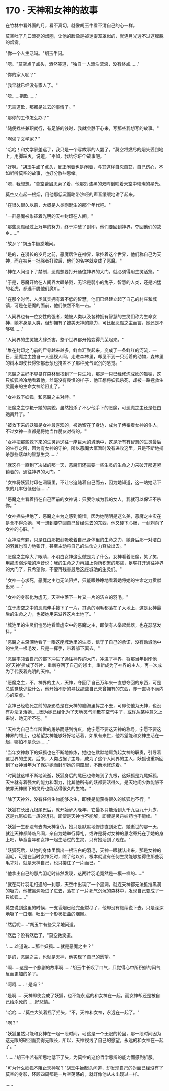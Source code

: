 <link rel="stylesheet" href="../../styles/text.css" />
<h1>170 · 天神和女神的故事</h1>

在竹林中看外面的月，看不真切，就像胡玉牛看不清自己的心一样。

莫空吐了几口漂亮的烟圈，让他的脸像是被迷雾笼罩似的，就连月光透不过这朦胧的烟雾。

"你一个人生活吗。"胡玉牛问。

"嗯。"莫空点了点头，洒然笑道，"独自一人漂泊流浪，没有终点......"

"你的家人呢？"

"我早就已经没有家人了。"

"唔......抱歉......"

"无需道歉，那都是过去的事情了。"

"那你的工作怎么办？"

"随便找些兼职就行，有足够的钱时，我就会静下心来，写那些我想写的故事。"

"啊诶？文学家？"

"哈哈！和文学家差远了，我只是一个写故事的人罢了。"莫空将燃尽的烟头丢到地上，用脚踩灭，说道，"不如，我给你讲个故事吧。"

"好啊。"胡玉牛点了点头，反正闲着也是闲着，与其这样自怨自艾，自己伤心，不如听听莫空的故事，也好分散些思绪。

"嗯，我想想。"莫空蹙眉思索了着，他那对漆黑的双眸倒映着天空中璀璨的星光。

莫空又点起一根烟，用他那低沉而略带沙哑的声音缓缓地讲了起来。

"在很久很久以前，大概是人类刚诞生的那个年代吧。"

"一群恶魔被象征着光明的天神封印在人间。"

"那些恶魔经过上万年的努力，终于冲破了封印，他们要回到神界，夺回他们的故乡......"

"故乡？"胡玉牛疑惑地问。

"是的，在漫长的岁月之前，恶魔居住在神界，掌控着这个世界，他们称自己为天神，而在被另一批强者打败后，他们的名字就变成了恶魔。"

"神在人间设下了禁制，恶魔想要打开通往神界的大门，就必须得用生灵活祭。"

"于是，恶魔开始在人间界大肆杀戮，无论是弱小的兔子，智慧的人类，还是凶猛的老虎，都逃不脱他们魔爪。"

"在那个时代，人类其实拥有着不低的智慧，他们已经建立起了自己的村庄和城镇，可是在恶魔的面前，他们依然不堪一击。"

"人间界也有一位女性的强者，她被人类以及各种拥有智慧的生灵们称为生命女神，她本身是人类，但却拥有了媲美天神的能力，可比起恶魔之主而言，她还是不够强......"

"人间界的生灵被大肆杀害，整个世界都开始变得荒芜起来。"

"堆在封印之门前的尸骨越来越多，鲜血汇聚起来，变成了一条鲜红的河流，一日，恶魔之主独自一人巡视人间，走进森林里，却见不到一只活着的动物，森林里的树木即使长得郁郁葱葱也掩盖不了那种死气沉沉的感觉。"

"恶魔之主好不容易在森林里找到了一只生物，那是一只已经修炼成妖的狐狸，这只妖狐冷冷地看着他，丝毫没有畏惧的样子，他正想将妖狐杀死，却被一路拯救生灵而来的生命女神给阻止了。"

"女神救下妖狐，和恶魔之主对峙。"

"恶魔之主惊艳于她的美貌，虽然她杀了不少他手下的恶魔，可恶魔之主还是任由她离开了。"

"被救下来的妖狐是女神最喜欢的，被她留在了身边，成为了侍奉着女神的仆人，不过女神一直都是将她当作朋友对待的。"

"女神把那些救下来的生灵运送往一座巨大的城池中，这是所有有智慧的生灵最后的生存之所，因为有女神的守护，所以恶魔大军暂时没有进攻这里，只是不断地捕杀那些落单的智慧生灵......"

"就这样一直到了决战的那一天，恶魔们还需要一些生灵的生命之力来破开那道紧锁着的，通往神界的大门。"

"女神将妖狐封印在洞窟里，不让它追随着自己而去，因为她知道，这一站她活下来的几率很低很低......"

"恶魔之主看着挡在自己面前的女神说：只要你成为我的女人，我就可以保证不杀你。"

"女神摇头拒绝了，恶魔之主为之感到惋惜，因为她明明是这么美，恶魔之主实在是舍不得杀她，可一想到要夺回自己曾经失去的东西，他又硬下心肠，一剑刺向了女神的心脏。"

"女神没有躲，只是任由那把剑吸收着自己身体里的生命之力，她身后那一对洁白的羽翼也奋力地张开，甚至主动将自己的生命之力释放出去。"

"恶魔之主睁大了眼睛，不明白女神这么做是为了什么，女神看着恶魔，笑了笑，用那虚弱沙哑的声音说：我的生命之力再加上你所积累的那些，足够打开通往神界的大门了，只希望你，不要再残害最后这座城池的生灵们。"

"女神一心求死，恶魔之主也无法阻拦，只能眼睁睁地看着她将她的生命之力贡献出来......"

"女神的身影化为虚无，天空中落下一片又一片的洁白的羽毛。"

"立于虚空之中的恶魔伸手接下了一片，其余的羽毛都落在了大地上，这是女神最后的生命之力，也被她用来滋养这片土地了。"

"城池里的生灵们惶恐地看着虚空中的恶魔之主，即使有人举起武器，也在瑟瑟发抖。"

"恶魔之主深深地看了一眼这座城池里的生灵，信守了自己的承诺，没有动城池中的生灵一根毛发，只是一挥手，带着部下离去。"

"恶魔率领着自己的部下冲进了通往神界的大门，冲进了神界，将那当年封印他的'天神'撕成了碎片，重新夺回了自己的领土，重新成为了神界的主人，再一次成为了代表着光明的天神。"

"恶魔之主，不，神界的主人，天神，夺回了自己万年来一直想夺回的东西，可是总感觉缺少些什么，他开始不断的寻找那些自己未曾拥有的东西，却一直填不满内心的空虚。"

"女神已经临死之前的身影总是在天神的脑海里挥之不去，可即使他为天神，也没有办法复活她......因为她已经化为了天地灵气消散在空气中了，或许从某种意义上来说，她无所不在。"

"天神为自己当年所做的屠杀而感到愧疚，他宁愿不要这天神的称号，宁愿不要这神界的领土，也希望女神能够好好地活着，如果有来世，他希望能和女神生活在一起，哪怕不是永远......"

"当年女神救下的妖狐也在不断地修炼，她也在默默地肩负起女神的职责，引导着这世界的生灵，后来，人类占据了主导，成为了这个人间界的主人，妖狐也重新回到了女神当年为了保护她而封印她的洞窟里，不断地修炼着。"

"时间就这样不断地流逝，妖狐身后的尾巴也修炼到了九根，这妖狐是九尾妖狐，天生就有着强大的能力和潜力，比其他所有的妖都要活得久，是天地间少数能够不依靠天神赐下的灵丹也能活得很久的生物。"

"除了天神外，没有任何生物能够永生，即使是能获得很久的妖狐也不行。"

"妖狐在长出九根尾巴后，就开始步入晚年，它最多只能活到九千九百九十九岁，这是九尾妖狐一族的诅咒，即使是天神也不能解，即使是灵丹妙药也不能续。"

"妖狐一生都没有去向天神复仇，她只是默默地修炼直到死亡，她逝世的那一天，就连天神都降临凡间，亲自为她举行葬礼，或许是将对女神的思念寄托在了她的身上吧，毕竟当年和女神一起生活过的生灵，只有她活到了现在。"

"妖狐死后，从她的身体里飘出一根洁白的羽毛，天神一眼就认出来，那是女神的羽毛，可是在当时女神死时，除了他以外，根本就没有任何生灵能够接得住那些羽毛才对，就是天神自己，也只接住了一片而已。"

"他拿出自己的那片羽毛时赫然发现，这两片羽毛竟然是一模一样的......"

"就在两片羽毛相遇的一刹那，天空中出现了一个黑洞，就连天神都无法抵挡黑洞的吸力，他被黑洞吸进了进去，落在了一片死气沉沉的森林中，发现自己变成了一只妖狐......"

莫空说到这里的时候，一支香烟已经完全燃尽了，他却没有继续说下去，只是深深地吸了一口烟，吐出一个形状扭曲的烟圈。

"然后呢......"胡玉牛有些呆呆地问道。

"然后？没有然后了。"莫空微笑道。

"......难道说......那个妖狐......就是恶魔之主？"

"是的，恶魔之主，也就是天神，他实现了自己的愿望。"

"啊......这是一个悲剧的故事啊......"胡玉牛长叹了口气，只觉得心中所积郁的闷气反而更加的多了。

"呵呵......！是吗？"

"是啊......天神即使变成了妖狐，也不能永远的和女神在一起，而女神却还是被自己给杀死的......好悲情。"

"哈哈......"莫空大笑着摇了摇头，"不，天神和女神，永远在一起了。"

"啊？"

"妖狐虽然只能和女神在一起一段时间，可这是一个无限的轮回，那一段时间因为这无限的轮回而变得无限长，所以，天神视线了自己的愿望，永远的和女神在一起了。"

"......"胡玉牛若有所思地低下了头，为莫空的这份哲学思辨的能力而感到折服。

"可为什么妖狐不阻止天神呢？"胡玉牛抬起头问道，却发现自己的对面已经没有了莫空的身影，环顾四周都是一片空荡荡的，就好像他从未出现过一样。

......
